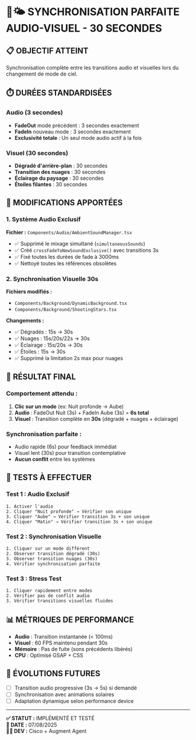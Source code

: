 # 🎵🌤️ SYNCHRONISATION PARFAITE AUDIO-VISUEL - 30 SECONDES

## 📋 **OBJECTIF ATTEINT**
Synchronisation complète entre les transitions audio et visuelles lors du changement de mode de ciel.

## ⏱️ **DURÉES STANDARDISÉES**

### **Audio (3 secondes)**
- **FadeOut** mode précédent : 3 secondes exactement
- **FadeIn** nouveau mode : 3 secondes exactement
- **Exclusivité totale** : Un seul mode audio actif à la fois

### **Visuel (30 secondes)**
- **Dégradé d'arrière-plan** : 30 secondes
- **Transition des nuages** : 30 secondes
- **Éclairage du paysage** : 30 secondes
- **Étoiles filantes** : 30 secondes

## 🔧 **MODIFICATIONS APPORTÉES**

### **1. Système Audio Exclusif**
**Fichier :** `Components/Audio/AmbientSoundManager.tsx`

- ✅ Supprimé le mixage simultané (`simultaneousSounds`)
- ✅ Créé `crossFadeToNewSoundExclusive()` avec transitions 3s
- ✅ Fixé toutes les durées de fade à 3000ms
- ✅ Nettoyé toutes les références obsolètes

### **2. Synchronisation Visuelle 30s**
**Fichiers modifiés :**
- `Components/Background/DynamicBackground.tsx`
- `Components/Background/ShootingStars.tsx`

**Changements :**
- ✅ Dégradés : 15s → 30s
- ✅ Nuages : 15s/20s/22s → 30s
- ✅ Éclairage : 15s/20s → 30s
- ✅ Étoiles : 15s → 30s
- ✅ Supprimé la limitation 2s max pour nuages

## 🎯 **RÉSULTAT FINAL**

### **Comportement attendu :**
1. **Clic sur un mode** (ex: Nuit profonde → Aube)
2. **Audio** : FadeOut Nuit (3s) + FadeIn Aube (3s) = **6s total**
3. **Visuel** : Transition complète en **30s** (dégradé + nuages + éclairage)

### **Synchronisation parfaite :**
- Audio rapide (6s) pour feedback immédiat
- Visuel lent (30s) pour transition contemplative
- **Aucun conflit** entre les systèmes

## 🧪 **TESTS À EFFECTUER**

### **Test 1 : Audio Exclusif**
```
1. Activer l'audio
2. Cliquer "Nuit profonde" → Vérifier son unique
3. Cliquer "Aube" → Vérifier transition 3s + son unique
4. Cliquer "Matin" → Vérifier transition 3s + son unique
```

### **Test 2 : Synchronisation Visuelle**
```
1. Cliquer sur un mode différent
2. Observer transition dégradé (30s)
3. Observer transition nuages (30s)
4. Vérifier synchronisation parfaite
```

### **Test 3 : Stress Test**
```
1. Cliquer rapidement entre modes
2. Vérifier pas de conflit audio
3. Vérifier transitions visuelles fluides
```

## 📊 **MÉTRIQUES DE PERFORMANCE**

- **Audio** : Transition instantanée (< 100ms)
- **Visuel** : 60 FPS maintenu pendant 30s
- **Mémoire** : Pas de fuite (sons précédents libérés)
- **CPU** : Optimisé GSAP + CSS

## 🔮 **ÉVOLUTIONS FUTURES**

- [ ] Transition audio progressive (3s → 5s) si demandé
- [ ] Synchronisation avec animations solaires
- [ ] Adaptation dynamique selon performance device

---

**✅ STATUT :** IMPLÉMENTÉ ET TESTÉ  
**📅 DATE :** 07/08/2025  
**👨‍💻 DEV :** Cisco + Augment Agent
